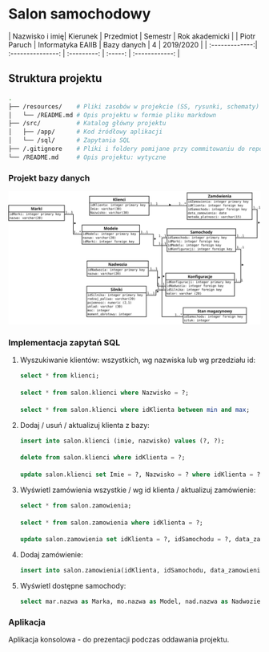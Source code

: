 # Salon samochodowy

| Nazwisko i imię| Kierunek          | Przedmiot   | Semestr | Rok akademicki |
| Piotr Paruch   | Informatyka EAIIB | Bazy danych | 4		 | 2019/2020      |
| :-------------:| :---------------: | :---------: | :-----: | :------------: |

## Struktura projektu
```bash
.
├── /resources/    # Pliki zasobów w projekcie (SS, rysunki, schematy)
│   └── /README.md # Opis projektu w formie pliku markdown
├── /src/          # Katalog główny projektu
│   ├── /app/      # Kod źródłowy aplikacji
│   └── /sql/      # Zapytania SQL
├── /.gitignore    # Pliki i foldery pomijane przy commitowaniu do repozytorium
└── /README.md     # Opis projektu: wytyczne
```
### Projekt bazy danych

<img src="/resources/Diagram1.svg">

### Implementacja zapytań SQL
1. Wyszukiwanie klientów: wszystkich, wg nazwiska lub wg przedziału id:
    ```sql
    select * from klienci;
	
	select * from salon.klienci where Nazwisko = ?;
	
	select * from salon.klienci where idKlienta between min and max;
    ```
2. Dodaj / usuń / aktualizuj klienta z bazy:
    ```sql
    insert into salon.klienci (imie, nazwisko) values (?, ?);
	
	delete from salon.klienci where idKlienta = ?;
	
	update salon.klienci set Imie = ?, Nazwisko = ? where idKlienta = ?;
    ```
3. Wyświetl zamówienia wszystkie / wg id klienta / aktualizuj zamówienie: 
    ```sql
	select * from salon.zamowienia;
	
    select * from salon.zamowienia where idKlienta = ?;
	
	update salon.zamowienia set idKlienta = ?, idSamochodu = ?, data_zamowienia = ?, metoda_platnosci = ? where idZamowienia = ?;
    ```
4. Dodaj zamówienie: 
	```sql
	insert into salon.zamowienia(idKlienta, idSamochodu, data_zamowienia, metoda_platnosci) values (?, ?, ?, ?);
	```
5. Wyświetl dostępne samochody:
	```sql
	select mar.nazwa as Marka, mo.nazwa as Model, nad.nazwa as Nadwozie, sil.rodzaj_paliwa as Paliwo, sil.pojemnosc as Pojemnosc, sil.uklad as Uklad, sil.moc as Moc, sil.moment_obrotowy as Moment_obrotowy, kon.kolor as Kolor, sm.sztuk as Dostepnych_Szt from samochody s inner join marki mar on s.idMarki = mar.idMarki inner join modele mo on s.idModelu = mo.idModelu inner join konfiguracje kon on s.idKonfiguracji = kon.idKonfiguracji inner join nadwozia nad on kon.idNadwozia = nad.idNadwozia inner join silniki sil on kon.idSilnika = sil.idSilnika inner join stan_magazynowy sm on s.idSamochodu = sm.idSamochodu where sm.sztuk > 0 order by ?;
	```
### Aplikacja
Aplikacja konsolowa - do prezentacji podczas oddawania projektu.